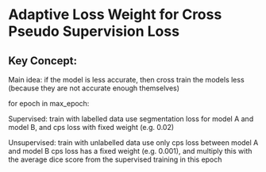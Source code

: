 # Adaptive Loss Weight for Cross Pseudo Supervision Loss

## Key Concept:
Main idea: if the model is less accurate, then cross train the models less (because they are not accurate enough themselves)

for epoch in max_epoch:
  
  Supervised:
  train with labelled data
  use segmentation loss for model A and model B, and cps loss with fixed weight (e.g. 0.02)
  
  Unsupervised:
  train with unlabelled data
  use only cps loss between model A and model B
  cps loss has a fixed weight (e.g. 0.001), and multiply this with the average dice score from the supervised training in this epoch
  

